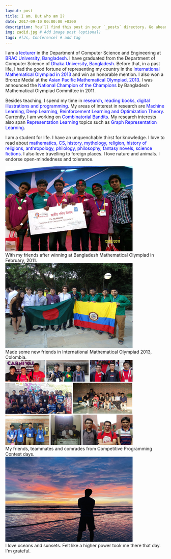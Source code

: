 ```yaml
---
layout: post
title: I am. But who am I?
date: 2017-09-10 00:00:00 +0300
description: You’ll find this post in your `_posts` directory. Go ahead and edit it and re-build the site to see your changes. # Add post description (optional)
img: zadid.jpg # Add image post (optional)
tags: #[Js, Conference] # add tag
---
```


I am a <span style="color:blue;">lecturer</span> in the Department of Computer Science and Engineering at <span style="color:blue;">BRAC University, Bangladesh</span>. I have graduated from the Department of Computer Science of <span style="color:blue;">Dhaka University, Bangladesh</span>. Before that, in a past life, I had the good fortune of representing my country in the <span style="color:blue;">International Mathematical Olympiad in 2013</span> and win an honorable mention. I also won a Bronze Medal at the <span style="color:blue;">Asian Pacific Mathematical Olympiad, 2013</span>. I was announced the <span style="color:blue;">National Champion of the Champions</span> by Bangladesh Mathematical Olympiad Committee in 2011.

Besides teaching, I spend my time in <span style="color:blue;">research, reading books, digital illustrations and programming</span>. My areas of interest in research are <span style="color:blue;">Machine Learning, Deep Learning, Reinforcement Learning and Optimization Theory</span>. Currently, I am working on <span style="color:blue;">Combinatorial Bandits</span>. My research interests also span <span style="color:blue;">Representation Learning</span> topics such as <span style="color:blue;">Graph Representation Learning</span>.

I am a student for life. I have an unquenchable thirst for knowledge. I love to read about <span style="color:blue;">mathematics, CS, history, mythology, religion, history of religions, anthropology, philology, philosophy, fantasy novels, science fictions</span>. I also love travelling to foreign places. I love nature and animals. I endorse open-mindedness and tolerance. 


<div class="responsive">
  <div class="gallery">
    <a target="_blank" href="/assets/img/champ.jpg">
      <img src="/assets/img/champ.jpg" alt="Cinque Terre" width="400" height="267">
    </a>
    <div class="desc">With my friends after winning at Bangladesh Mathematical Olympiad in February, 2011.</div>
  </div>
</div>


<div class="responsive">
  <div class="gallery">
    <a target="_blank" href="/assets/img/colombia.jpg">
      <img src="/assets/img/colombia.jpg" alt="Forest" width="400" height="267">
    </a>
    <div class="desc">Made some new friends in International Mathematical Olympiad 2013, Colombia.</div>
  </div>
</div>

<div class="responsive">
  <div class="gallery">
    <a target="_blank" href="/assets/img/contest.jpg">
      <img src="/assets/img/contest.jpg" alt="Northern Lights" width="400" height="267">
    </a>
    <div class="desc">My friends, teammates and comrades from Competitive Programming Contest days.</div>
  </div>
</div>

<div class="responsive">
  <div class="gallery">
    <a target="_blank" href="/assets/img/ocean.jpg">
      <img src="/assets/img/ocean.jpg" alt="Mountains" width="400" height="267">
    </a>
    <div class="desc">I love oceans and sunsets. Felt like a higher power took me there that day. I'm grateful. </div>
  </div>
</div>


